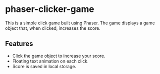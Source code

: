 # phaser-clicker-game

This is a simple click game built using Phaser. The game displays a game object that, when clicked, increases the score.

## Features

- Click the game object to increase your score.
- Floating text animation on each click.
- Score is saved in local storage.